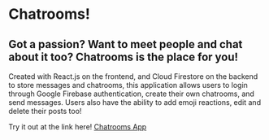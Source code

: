 # Chatrooms!

## Got a passion? Want to meet people and chat about it too? Chatrooms is the place for you!

Created with React.js on the frontend, and Cloud Firestore on the backend to store messages and chatrooms, this application allows users to login through Google Firebase authentication, create their own chatrooms, and send messages.
Users also have the ability to add emoji reactions, edit and delete their posts too!

Try it out at the link here! [Chatrooms App](https://chatrooms-aj.netlify.app/)
